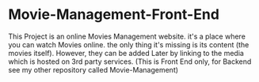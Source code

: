 # Movie-Management-Front-End
This Project is an online Movies Management website. it's a place where you can watch Movies online. the only thing it's missing is its content (the movies itself). However, they can be added Later by linking to the media which is hosted on 3rd party services. (This is Front End only, for Backend see my other repository called Movie-Management) 
